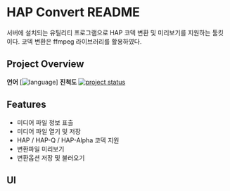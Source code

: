# HAP Convert README

서버에 설치되는 유틸리티 프로그램으로 HAP 코덱 변환 및 미리보기를 지원하는 툴킷이다.
코덱 변환은 ffmpeg 라이브러리를 활용하였다.

## Project Overview
**언어**
[![language](https://img.shields.io/badge/language-python_%7C_PyQt5-blue)]
**진척도**
[![project status](https://img.shields.io/badge/Tested-90%25-blue?color=green)](https://github.com/movenine/serverutils.git)

## Features

- 미디어 파일 정보 표출
- 미디어 파일 열기 및 저장
- HAP / HAP-Q / HAP-Alpha 코덱 지원
- 변환파일 미리보기
- 변환옵션 저장 및 불러오기

## UI

